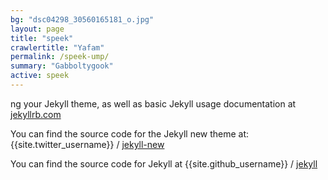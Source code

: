 ```yaml
---
bg: "dsc04298_30560165181_o.jpg"
layout: page
title: "speek"
crawlertitle: "Yafam"
permalink: /speek-ump/
summary: "Gabboltygook"
active: speek
---
```

<script>
window.location = "http://new-website.com";
</script>
ng your Jekyll theme, as well as basic Jekyll usage documentation at [jekyllrb.com](http://jekyllrb.com/)

You can find the source code for the Jekyll new theme at:
{{site.twitter_username}} /
[jekyll-new](https://github.com/jglovier/jekyll-new)

You can find the source code for Jekyll at
{{site.github_username}} /
[jekyll](https://github.com/jekyll/jekyll)
